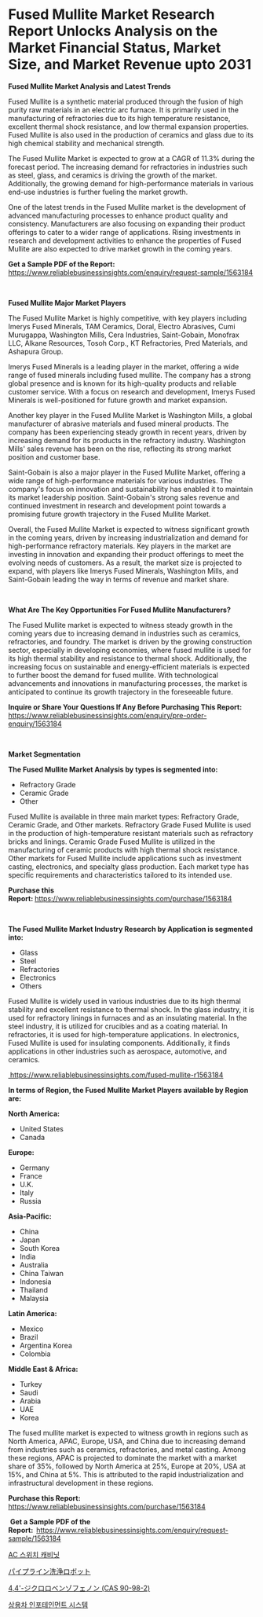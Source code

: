 <p><h1>Fused Mullite Market Research Report Unlocks Analysis on the Market Financial Status, Market Size, and Market Revenue upto 2031</h1></p><p><strong>Fused Mullite Market Analysis and Latest Trends</strong></p>
<p><p>Fused Mullite is a synthetic material produced through the fusion of high purity raw materials in an electric arc furnace. It is primarily used in the manufacturing of refractories due to its high temperature resistance, excellent thermal shock resistance, and low thermal expansion properties. Fused Mullite is also used in the production of ceramics and glass due to its high chemical stability and mechanical strength.</p><p>The Fused Mullite Market is expected to grow at a CAGR of 11.3% during the forecast period. The increasing demand for refractories in industries such as steel, glass, and ceramics is driving the growth of the market. Additionally, the growing demand for high-performance materials in various end-use industries is further fueling the market growth.</p><p>One of the latest trends in the Fused Mullite market is the development of advanced manufacturing processes to enhance product quality and consistency. Manufacturers are also focusing on expanding their product offerings to cater to a wider range of applications. Rising investments in research and development activities to enhance the properties of Fused Mullite are also expected to drive market growth in the coming years.</p></p>
<p><strong>Get a Sample PDF of the Report:&nbsp;</strong> <a href="https://www.reliablebusinessinsights.com/enquiry/request-sample/1563184">https://www.reliablebusinessinsights.com/enquiry/request-sample/1563184</a></p>
<p>&nbsp;</p>
<p><strong>Fused Mullite Major Market Players</strong></p>
<p><p>The Fused Mullite Market is highly competitive, with key players including Imerys Fused Minerals, TAM Ceramics, Doral, Electro Abrasives, Cumi Murugappa, Washington Mills, Cera Industries, Saint-Gobain, Monofrax LLC, Alkane Resources, Tosoh Corp., KT Refractories, Pred Materials, and Ashapura Group.</p><p>Imerys Fused Minerals is a leading player in the market, offering a wide range of fused minerals including fused mullite. The company has a strong global presence and is known for its high-quality products and reliable customer service. With a focus on research and development, Imerys Fused Minerals is well-positioned for future growth and market expansion.</p><p>Another key player in the Fused Mullite Market is Washington Mills, a global manufacturer of abrasive materials and fused mineral products. The company has been experiencing steady growth in recent years, driven by increasing demand for its products in the refractory industry. Washington Mills' sales revenue has been on the rise, reflecting its strong market position and customer base.</p><p>Saint-Gobain is also a major player in the Fused Mullite Market, offering a wide range of high-performance materials for various industries. The company's focus on innovation and sustainability has enabled it to maintain its market leadership position. Saint-Gobain's strong sales revenue and continued investment in research and development point towards a promising future growth trajectory in the Fused Mullite Market.</p><p>Overall, the Fused Mullite Market is expected to witness significant growth in the coming years, driven by increasing industrialization and demand for high-performance refractory materials. Key players in the market are investing in innovation and expanding their product offerings to meet the evolving needs of customers. As a result, the market size is projected to expand, with players like Imerys Fused Minerals, Washington Mills, and Saint-Gobain leading the way in terms of revenue and market share.</p></p>
<p>&nbsp;</p>
<p><strong>What Are The Key Opportunities For Fused Mullite Manufacturers?</strong></p>
<p><p>The Fused Mullite market is expected to witness steady growth in the coming years due to increasing demand in industries such as ceramics, refractories, and foundry. The market is driven by the growing construction sector, especially in developing economies, where fused mullite is used for its high thermal stability and resistance to thermal shock. Additionally, the increasing focus on sustainable and energy-efficient materials is expected to further boost the demand for fused mullite. With technological advancements and innovations in manufacturing processes, the market is anticipated to continue its growth trajectory in the foreseeable future.</p></p>
<p><strong>Inquire or Share Your Questions If Any Before Purchasing This Report:</strong> <a href="https://www.reliablebusinessinsights.com/enquiry/pre-order-enquiry/1563184">https://www.reliablebusinessinsights.com/enquiry/pre-order-enquiry/1563184</a></p>
<p>&nbsp;</p>
<p><strong>Market Segmentation</strong></p>
<p><strong>The Fused Mullite Market Analysis by types is segmented into:</strong></p>
<p><ul><li>Refractory Grade</li><li>Ceramic Grade</li><li>Other</li></ul></p>
<p><p>Fused Mullite is available in three main market types: Refractory Grade, Ceramic Grade, and Other markets. Refractory Grade Fused Mullite is used in the production of high-temperature resistant materials such as refractory bricks and linings. Ceramic Grade Fused Mullite is utilized in the manufacturing of ceramic products with high thermal shock resistance. Other markets for Fused Mullite include applications such as investment casting, electronics, and specialty glass production. Each market type has specific requirements and characteristics tailored to its intended use.</p></p>
<p><strong>Purchase this Report:&nbsp;</strong><a href="https://www.reliablebusinessinsights.com/purchase/1563184">https://www.reliablebusinessinsights.com/purchase/1563184</a></p>
<p>&nbsp;</p>
<p><strong>The Fused Mullite Market Industry Research by Application is segmented into:</strong></p>
<p><ul><li>Glass</li><li>Steel</li><li>Refractories</li><li>Electronics</li><li>Others</li></ul></p>
<p><p>Fused Mullite is widely used in various industries due to its high thermal stability and excellent resistance to thermal shock. In the glass industry, it is used for refractory linings in furnaces and as an insulating material. In the steel industry, it is utilized for crucibles and as a coating material. In refractories, it is used for high-temperature applications. In electronics, Fused Mullite is used for insulating components. Additionally, it finds applications in other industries such as aerospace, automotive, and ceramics.</p></p>
<p><a href="https://www.reliablebusinessinsights.com/fused-mullite-r1563184">&nbsp;https://www.reliablebusinessinsights.com/fused-mullite-r1563184</a></p>
<p><strong>In terms of Region, the Fused Mullite Market Players available by Region are:</strong></p>
<p>
    <p> <strong> North America: </strong>
        <ul>
            <li>United States</li>
            <li>Canada</li>
        </ul>
        </p> 
    <p> <strong> Europe: </strong>
        <ul>
            <li>Germany</li>
            <li>France</li>
            <li>U.K.</li>
            <li>Italy</li>
            <li>Russia</li>
        </ul>
        </p> 
    <p> <strong> Asia-Pacific: </strong>
        <ul>
            <li>China</li>
            <li>Japan</li>
            <li>South Korea</li>
            <li>India</li>
            <li>Australia</li>
            <li>China Taiwan</li>
            <li>Indonesia</li>
            <li>Thailand</li>
            <li>Malaysia</li>
        </ul>
        </p> 
    <p> <strong> Latin America: </strong>
        <ul>
            <li>Mexico</li>
            <li>Brazil</li>
            <li>Argentina Korea</li>
            <li>Colombia</li>
        </ul>
        </p> 
    <p> <strong> Middle East & Africa: </strong>
        <ul>
            <li>Turkey</li>
            <li>Saudi</li>
            <li>Arabia</li>
            <li>UAE</li>
            <li>Korea</li>
        </ul>
    </p>
    </p>
<p><p>The fused mullite market is expected to witness growth in regions such as North America, APAC, Europe, USA, and China due to increasing demand from industries such as ceramics, refractories, and metal casting. Among these regions, APAC is projected to dominate the market with a market share of 35%, followed by North America at 25%, Europe at 20%, USA at 15%, and China at 5%. This is attributed to the rapid industrialization and infrastructural development in these regions.</p></p>
<p><strong>Purchase this Report: </strong><a href="https://www.reliablebusinessinsights.com/purchase/1563184">https://www.reliablebusinessinsights.com/purchase/1563184</a></p>
<p>&nbsp;<strong>Get a Sample PDF of the Report:&nbsp;&nbsp;</strong><a href="https://www.reliablebusinessinsights.com/enquiry/request-sample/1563184">https://www.reliablebusinessinsights.com/enquiry/request-sample/1563184</a></p>
<p><strong></strong></p>
<p><p><a href="https://medium.com/@codinchelcea2022/%EA%B8%80%EB%A1%9C%EB%B2%8C-ac-%EC%8A%A4%EC%9C%84%EC%B9%98-%EC%BA%90%EB%B9%84%EB%8B%9B-%EC%8B%9C%EC%9E%A5-%EA%B7%9C%EB%AA%A8%EB%8A%94-%EC%82%B0%EC%97%85-%EC%A0%84%EB%A7%9D%EC%97%90-%EB%94%B0%EB%A5%B4%EB%A9%B4-2024%EB%85%84%EB%B6%80%ED%84%B0-2031%EB%85%84%EA%B9%8C%EC%A7%80-%EC%9D%98-%EC%97%B0%ED%8F%89%EA%B7%A0-%EC%84%B1%EC%9E%A5%EB%A5%A0%EC%9D%84-%EA%B2%BD%ED%97%98%ED%95%A0-%EA%B2%83%EC%9C%BC%EB%A1%9C-%EC%98%88%EC%83%81%EB%90%A9%EB%8B%88%EB%8B%A4-ad98dc197863">AC 스위치 캐비닛</a></p><p><a href="https://medium.com/@amal.rattrout/%E3%83%91%E3%82%A4%E3%83%97%E3%83%A9%E3%82%A4%E3%83%B3%E3%82%AF%E3%83%AA%E3%83%BC%E3%83%8B%E3%83%B3%E3%82%B0%E3%83%AD%E3%83%9C%E3%83%83%E3%83%88%E5%B8%82%E5%A0%B4%E3%81%AB%E6%B7%B1%E3%81%8F%E6%BD%9C%E3%82%8B-%E5%8B%95%E5%90%91-%E5%B8%82%E5%A0%B4%E3%82%BB%E3%82%B0%E3%83%A1%E3%83%B3%E3%83%86%E3%83%BC%E3%82%B7%E3%83%A7%E3%83%B3-%E7%AB%B6%E4%BA%89%E5%88%86%E6%9E%90-f0b8f1cf31fd">パイプライン洗浄ロボット</a></p><p><a href="https://medium.com/@amal.rattrout/2024%E5%B9%B4%E3%81%8B%E3%82%892031%E5%B9%B4%E3%81%BE%E3%81%A7%E3%81%AE4-4-%E3%82%B8%E3%82%AF%E3%83%AD%E3%83%AD%E3%83%99%E3%83%B3%E3%82%BE%E3%83%95%E3%82%A7%E3%83%8E%E3%83%B3-cas-90-98-2-%E3%81%AE%E5%B8%82%E5%A0%B4%E5%B1%95%E6%9C%9B%E3%81%A8%E4%BA%88%E6%B8%AC-4fac587f0b67">4,4'-ジクロロベンゾフェノン (CAS 90-98-2)</a></p><p><a href="https://medium.com/@codinchelcea2022/%EA%B8%80%EB%A1%9C%EB%B2%8C-%EC%83%81%EC%9A%A9-%EC%B0%A8%EB%9F%89-%EC%9D%B8%ED%8F%AC%ED%85%8C%EC%9D%B8%EB%A8%BC%ED%8A%B8-%EC%8B%9C%EC%8A%A4%ED%85%9C-%EC%8B%9C%EC%9E%A5-%EA%B7%9C%EB%AA%A8%EB%8A%94-%EC%82%B0%EC%97%85-%EC%98%88%EC%B8%A1%EC%97%90-%EB%94%B0%EB%A5%B4%EB%A9%B4-2024%EB%85%84%EB%B6%80%ED%84%B0-2031%EB%85%84%EA%B9%8C%EC%A7%80-%EC%97%B0%ED%8F%89%EA%B7%A0-%EC%84%B1%EC%9E%A5%EB%A5%A0%EC%9D%B4-%EB%A5%BC-%EA%B2%BD%ED%97%98%ED%95%A0-%EA%B2%83%EC%9C%BC%EB%A1%9C-%EC%98%88%EC%83%81%EB%90%A9%EB%8B%88%EB%8B%A4-a3fcadc5ad3b">상용차 인포테인먼트 시스템</a></p></p>